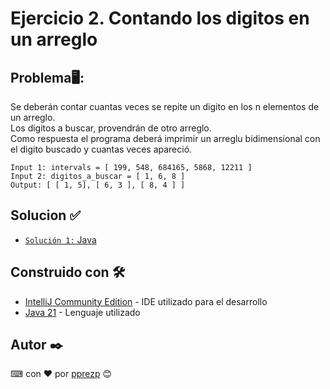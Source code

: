 # Ejercicio 2. Contando los digitos en un arreglo
## Problema🖥:
Se deberán contar cuantas veces se repite un digito en los n elementos de un arreglo.  
Los digitos a buscar, provendrán de otro arreglo.  
Como respuesta el programa deberá imprimir un arreglu bidimensional con el digito buscado y cuantas veces apareció.
```
Input 1: intervals = [ 199, 548, 684165, 5868, 12211 ]
Input 2: digitos_a_buscar = [ 1, 6, 8 ]
Output: [ [ 1, 5], [ 6, 3 ], [ 8, 4 ] ]
```

## Solucion ✅
- [`Solución 1:` Java](./ConteoDigitos.java)

## Construido con 🛠️
* [IntelliJ Community Edition](https://www.jetbrains.com/es-es/idea/download/download-thanks.html?platform=windows&code=IIC) - IDE utilizado para el desarrollo
* [Java 21](https://www.oracle.com/java/technologies/javase/jdk21-archive-downloads.html) - Lenguaje utilizado
## Autor ✒️
⌨ con ❤ por [pprezp](https://github.com/pprezp) 😊